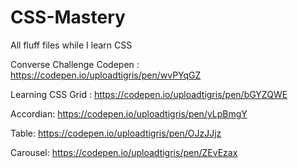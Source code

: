 # CSS-Mastery
All fluff files while I learn CSS

Converse Challenge Codepen : https://codepen.io/uploadtigris/pen/wvPYqGZ

Learning CSS Grid : https://codepen.io/uploadtigris/pen/bGYZQWE

Accordian: https://codepen.io/uploadtigris/pen/yLpBmgY

Table: https://codepen.io/uploadtigris/pen/OJzJJjz

Carousel: https://codepen.io/uploadtigris/pen/ZEvEzax
